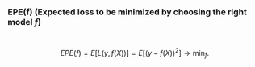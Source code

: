 ### EPE(f) (Expected loss to be minimized by choosing the right model $f$)
 $$EPE(f) = E \left[ L(y,f(X)) \right] = E\left[ (y − f(X))^2\right] \to \min_{f}.$$
 
